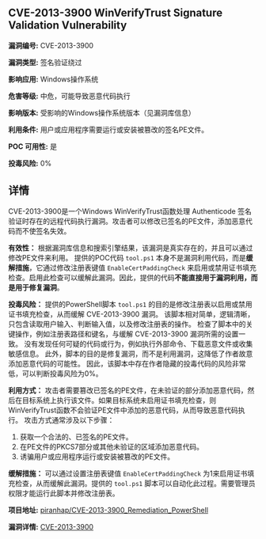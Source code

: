 ## CVE-2013-3900 WinVerifyTrust Signature Validation Vulnerability

**漏洞编号:** CVE-2013-3900

**漏洞类型:** 签名验证绕过

**影响应用:** Windows操作系统

**危害等级:** 中危，可能导致恶意代码执行

**影响版本:** 受影响的Windows操作系统版本（见漏洞库信息）

**利用条件:** 用户或应用程序需要运行或安装被篡改的签名PE文件。

**POC 可用性:** 是

**投毒风险:** 0%

## 详情

CVE-2013-3900是一个Windows WinVerifyTrust函数处理 Authenticode 签名验证时存在的远程代码执行漏洞。攻击者可以修改已签名的PE文件，添加恶意代码而不使签名失效。 

**有效性：**
根据漏洞库信息和搜索引擎结果，该漏洞是真实存在的，并且可以通过修改PE文件来利用。 提供的POC代码 `tool.ps1` 本身不是漏洞利用代码，而是**缓解措施**，它通过修改注册表键值 `EnableCertPaddingCheck` 来启用或禁用证书填充检查。启用此检查可以缓解此漏洞。因此，提供的代码**不能直接用于漏洞利用，而是用于修复漏洞**。

**投毒风险：**
提供的PowerShell脚本 `tool.ps1` 的目的是修改注册表以启用或禁用证书填充检查，从而缓解 CVE-2013-3900 漏洞。 该脚本相对简单，逻辑清晰，只包含读取用户输入、判断输入值，以及修改注册表的操作。 检查了脚本中的关键操作，例如注册表路径和键名，与缓解 CVE-2013-3900 漏洞所需的设置一致。 没有发现任何可疑的代码或行为，例如执行外部命令、下载恶意文件或收集敏感信息。 此外，脚本的目的是修复漏洞，而不是利用漏洞，这降低了作者故意添加恶意代码的可能性。 因此，该脚本中存在作者隐藏的投毒代码的风险非常低，可以判断投毒风险为0%。

**利用方式：**
攻击者需要篡改已签名的PE文件，在未验证的部分添加恶意代码，然后在目标系统上执行该文件。如果目标系统未启用证书填充检查，则WinVerifyTrust函数不会验证PE文件中添加的恶意代码，从而导致恶意代码执行。 攻击方式通常涉及以下步骤：

1.  获取一个合法的、已签名的PE文件。
2.  在PE文件的PKCS7部分或其他未验证的区域添加恶意代码。
3.  诱骗用户或应用程序运行或安装被篡改的PE文件。

**缓解措施：**
可以通过设置注册表键值 `EnableCertPaddingCheck` 为1来启用证书填充检查，从而缓解此漏洞。提供的 `tool.ps1` 脚本可以自动化此过程。需要管理员权限才能运行此脚本并修改注册表。


**项目地址:** [piranhap/CVE-2013-3900_Remediation_PowerShell](https://github.com/piranhap/CVE-2013-3900_Remediation_PowerShell)

**漏洞详情:** [CVE-2013-3900](https://nvd.nist.gov/vuln/detail/CVE-2013-3900)